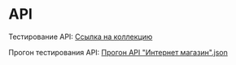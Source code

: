 # API

Тестирование API:
[Ссылка на коллекцию](https://www.postman.com/nikitos666/workspace/my-workspace/folder/29637911-a908a148-f082-4508-a5b2-5df362825429?action=share&source=copy-link&creator=29637911&active-environment=c37ec830-43b3-43e8-bdcf-22971be53108)

Прогон тестирования API: 
[Прогон API "Интернет магазин".json](https://github.com/user-attachments/files/20643410/DemoShopping.postman_test_run.json)
